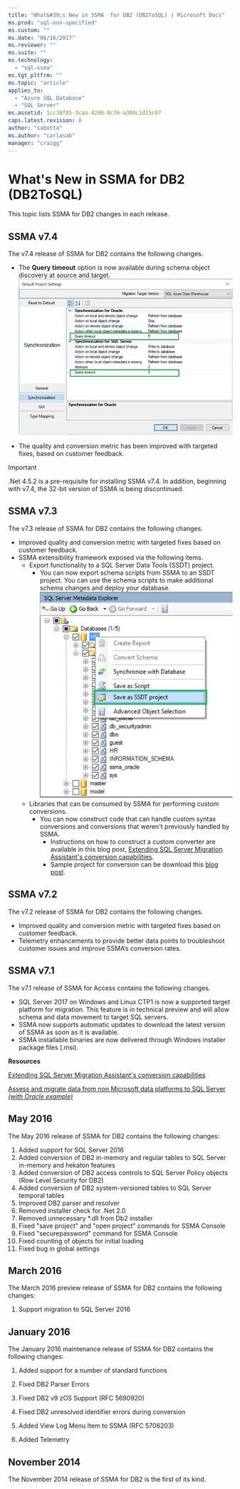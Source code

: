 ```yaml
---
title: "What&#39;s New in SSMA  for DB2 (DB2ToSQL) | Microsoft Docs"
ms.prod: "sql-non-specified"
ms.custom: ""
ms.date: "08/16/2017"
ms.reviewer: ""
ms.suite: ""
ms.technology: 
  - "sql-ssma"
ms.tgt_pltfrm: ""
ms.topic: "article"
applies_to: 
  - "Azure SQL Database"
  - "SQL Server"
ms.assetid: 1cc38f85-3caa-42d0-8c76-a380c1d15c67
caps.latest.revision: 8
author: "sabotta"
ms.author: "carlasab"
manager: "craigg"
---
```

# What&#39;s New in SSMA  for DB2 (DB2ToSQL)
This topic lists SSMA for DB2 changes in each release.  

## SSMA v7.4
The v7.4 release of SSMA for DB2 contains the following changes.
- The **Query timeout** option is now available during schema object discovery at source and target.
![query timeout option](../media/query-timeout.png)

- The quality and conversion metric has been improved with targeted fixes, based on customer feedback.

> [!IMPORTANT]
> .Net 4.5.2 is a pre-requisite for installing SSMA v7.4. In addition, beginning with v7.4, the 32-bit version of SSMA is being discontinued.

## SSMA v7.3
The v7.3 release of SSMA for DB2 contains the following changes.
- Improved quality and conversion metric with targeted fixes based on customer feedback.
- SSMA extensibility framework exposed via the following items.
  - Export functionality to a SQL Server Data Tools (SSDT) project.
    -   You can now export schema scripts from SSMA to an SSDT project. You can use the schema scripts to make additional schema changes and deploy your database.
![Save as SSDT project command](../media/export-schema-scripts.png)
  - Libraries that can be consumed by SSMA for performing custom conversions.
    - You can now construct code that can handle custom syntax conversions and conversions that weren't previously handled by SSMA.
      - Instructions on how to construct a custom converter are available in this blog post, [Extending SQL Server Migration Assistant's conversion capabilities](https://blogs.msdn.microsoft.com/datamigration/2017/02/21/2185/).
      - Sample project for conversion can be download this [blog post](https://blogs.msdn.microsoft.com/datamigration/ssmafororacleconversionsample/).

## SSMA v7.2
The v7.2 release of SSMA for DB2 contains the following changes.
- Improved quality and conversion metric with targeted fixes based on customer feedback.
- Telemetry enhancements to provide better data points to troubleshoot customer issues and improve SSMA’s conversion rates.

## SSMA v7.1
The v7.1 release of SSMA for Access contains the following changes.
- SQL Server 2017 on Windows and Linux CTP1 is now a supported target platform for migration. This feature is in technical preview and will allow schema and data movement to target SQL servers.
- SSMA now supports automatic updates to download the latest version of SSMA as soon as it is available.
- SSMA installable binaries are now delivered through Windows installer package files (.msi).

**Resources**

[Extending SQL Server Migration Assistant's conversion capabilities](https://blogs.msdn.microsoft.com/datamigration/2017/02/21/2185/)

[Assess and migrate data from non Microsoft data platforms to SQL Server *(with Oracle example)*](https://blogs.msdn.microsoft.com/datamigration/2016/11/16/sql-server-migration-assistant-how-to-assess-and-migrate-databases-from-non-microsoft-data-platforms-to-sql-server/) 

## May 2016  
The May 2016 release of SSMA for DB2 contains the following changes:  

1.  Added support for SQL Server 2016
2.  Added conversion of DB2 in-memory and regular tables to SQL Server in-memory and hekaton features
3.  Added conversion of DB2 access controls to SQL Server Policy objects (Row Level Security for DB2)
4.  Added conversion of DB2 system-versioned tables to SQL Server temporal tables
5.  Improved DB2 parser and resolver
6.  Removed installer check for .Net 2.0
7.  Removed unnecessary *.dll from Db2 installer
8.  Fixed "save project" and "open project" commands for SSMA Console
9.  Fixed "securepassword" command for SSMA Console
10. Fixed counting of objects for initial loading
11. Fixed bug in global settings
  
## March 2016  
The March 2016 preview release of SSMA for DB2 contains the following changes:  
  
1.  Support migration to SQL Server 2016  
  
## January 2016  
The January 2016 maintenance release of SSMA for DB2 contains the following changes:  
  
1.  Added support for a number of standard functions  
  
2.  Fixed DB2 Parser Errors  
  
3.  Fixed DB2 v9 zOS Support (RFC 5690920)  
  
4.  Fixed DB2 unresolved identifier errors during conversion  
  
5.  Added View Log Menu Item to SSMA (RFC 5706203)  
  
6.  Added Telemetry  
  
## November 2014  
The November 2014 release of SSMA for DB2 is the first of its kind.  
  
